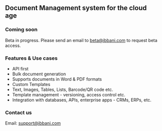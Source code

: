 ## Document Management system for the cloud age 

### Coming soon
Beta in progress. Please send an email to <beta@ibbani.com> to request beta access.

### Features & Use cases  

- API first
- Bulk document generation
- Supports documents in Word & PDF formats
- Custom Templates
- Text, Images, Tables, Lists, Barcode/QR code etc.
- Template management - versioning, access control etc.
- Integration with databases, APIs, enterprise apps - CRMs, ERPs, etc.


### Contact us

Email: <support@ibbani.com> 

